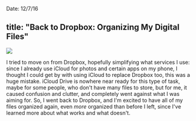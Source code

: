 Date: 12/7/16

title: "Back to Dropbox: Organizing My Digital Files"
---

![][image-1]

I tried to move on from Dropbox, hopefully simplifying what services I use: since I already use iCloud for photos and certain apps on my phone, I thought I could get by with using iCloud to replace Dropbox too, this was a huge mistake. iCloud Drive is nowhere near ready for this type of task, maybe for some people, who don't have many files to store, but for me, it caused confusion and clutter, and completely went against what I was aiming for. So, I went back to Dropbox, and I'm excited to have all of my files organized again, even *more* organized than before I left, since I've learned more about what works and what doesn't.


[image-1]:	https://cfl.dropboxstatic.com/static/images/index/animation-strips/posters/hero-poster-vfl1gZOAd.png
